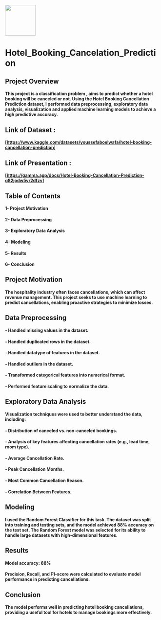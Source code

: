 <img src="https://github.com/user-attachments/assets/d21f7b10-13a8-4e3a-a8ab-e5a36e7315ec" width="100"> 

# Hotel_Booking_Cancelation_Prediction
## Project Overview
#### This project is a classification problem , aims to predict whether a hotel booking will be canceled or not. Using the Hotel Booking Cancellation Prediction dataset, I performed data preprocessing, exploratory data analysis,  visualization and applied machine learning models to achieve a high predictive accuracy.
## Link of Dataset :
#### [https://www.kaggle.com/datasets/youssefaboelwafa/hotel-booking-cancellation-prediction]
## Link of Presentation :
#### [https://gamma.app/docs/Hotel-Booking-Cancellation-Prediction-g82jodw5yr2dfzv]
## Table of Contents
#### 1- Project Motivation
#### 2- Data Preprocessing
#### 3- Exploratory Data Analysis
#### 4- Modeling
#### 5- Results
#### 6- Conclusion
## Project Motivation
#### The hospitality industry often faces cancellations, which can affect revenue management. This project seeks to use machine learning to predict cancellations, enabling proactive strategies to minimize losses.
## Data Preprocessing
#### - Handled missing values in the dataset.
#### - Handled duplicated rows in the dataset.
#### - Handled datatype of features in the dataset.
#### - Handled outliers in the dataset.
#### - Transformed categorical features into numerical format.
#### - Performed feature scaling to normalize the data.
## Exploratory Data Analysis
#### Visualization techniques were used to better understand the data, including:
#### - Distribution of canceled vs. non-canceled bookings.
#### - Analysis of key features affecting cancellation rates (e.g., lead time, room type).
#### - Average Cancellation Rate.
#### - Peak Cancellation Months.
#### - Most Common Cancellation Reason.
#### - Correlation Between Features.
## Modeling
#### I used the Random Forest Classifier for this task. The dataset was split into training and testing sets, and the model achieved 88% accuracy on the test set. The Random Forest model was selected for its ability to handle large datasets with high-dimensional features.
## Results
#### Model accuracy: 88%
#### Precision, Recall, and F1-score were calculated to evaluate model performance in predicting cancellations.
## Conclusion
#### The model performs well in predicting hotel booking cancellations, providing a useful tool for hotels to manage bookings more effectively.
